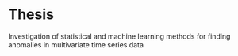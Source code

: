 # Thesis
Investigation of statistical and machine learning methods for finding anomalies in multivariate time series data
